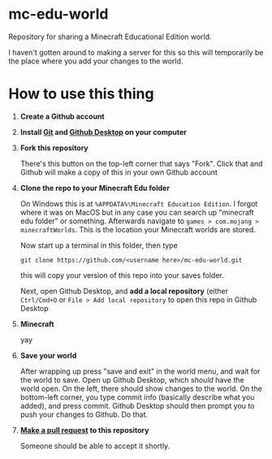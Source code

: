 # mc-edu-world

Repository for sharing a Minecraft Educational Edition world.

I haven't gotten around to making a server for this so this will temporarily be the place where you add your changes to the world.

# How to use this thing

1. **Create a Github account** <!-- TODO: add link -->
2. **Install [Git](https://git-scm.com/) and [Github Desktop](https://desktop.github.com/) on your computer**
3. **Fork this repository**
   
   There's this button on the top-left corner that says "Fork". Click that and Github will make a copy of this in your own Github account
4. **Clone the repo to your Minecraft Edu folder**

   On Windows this is at `%APPDATA%\Minecraft Education Edition`. I forgot where it was on MacOS but in any case you can search up "minecraft edu folder" or something. Afterwards navigate to `games > com.mojang > minecraftWorlds`. This is the location your Minecraft worlds are stored.
   
   Now start up a terminal in this folder, then type
   
   ```
   git clone https://github.com/<username here>/mc-edu-world.git
   ```
   
   this will copy your version of this repo into your saves folder.
   
   Next, open Github Desktop, and **add a local repository** (either `Ctrl/Cmd+O` or `File > Add local repository` to open this repo in Github Desktop
5. **Minecraft**

   yay
6. **Save your world**

   After wrapping up press "save and exit" in the world menu, and wait for the world to save.
   Open up Github Desktop, which *should* have the world open. On the left, there should show changes to the world. On the bottom-left corner, you type commit info (basically describe what you added), and press commit.
   Github Desktop should then prompt you to push your changes to Github. Do that.
7. **[Make a pull request](https://docs.github.com/en/pull-requests/collaborating-with-pull-requests/proposing-changes-to-your-work-with-pull-requests/creating-a-pull-request-from-a-fork) to this repository**

   Someone should be able to accept it shortly.
